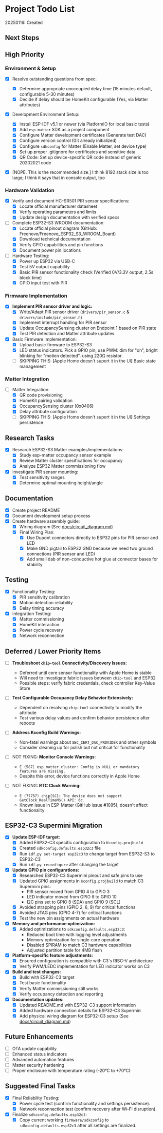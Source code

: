 # Project Todo List

20250116: Created

## Next Steps


## High Priority

### Environment & Setup
- [x] Resolve outstanding questions from spec:
  - [x] Determine appropriate unoccupied delay time (15 minutes default, configurable 5-30 minutes)
  - [x] Decide if delay should be HomeKit configurable (Yes, via Matter attributes)
- [x] Development Environment Setup:
  - [x] Install ESP-IDF v5.1 or newer (via PlatformIO for local basic tests)
  - [x] Add `esp-matter` SDK as a project component
  - [x] Configure Matter development certificates (Generate test DAC)
  - [x] Configure version control (Git already initialized)
  - [x] Configure `sdkconfig` for Matter (Enable Matter, set device type)
  - [x] Set up proper .gitignore for certificates and sensitive data
  - [x] QR Code: Set up device-specific QR code instead of generic 20202021 code
- [x] [NOPE. This is the recommended size.] I think 8192 stack size is too large; I think it says that in console output, too


### Hardware Validation
- [x] Verify and document HC-SR501 PIR sensor specifications:
  - [x] Locate official manufacturer datasheet
  - [x] Verify operating parameters and limits
  - [x] Update design documentation with verified specs
- [ ] Complete ESP32-S3 WROOM documentation:
  - [x] Locate official pinout diagram (GitHub: Freenove/Freenove_ESP32_S3_WROOM_Board)
  - [x] Download technical documentation
  - [x] Verify GPIO capabilities and pin functions
  - [x] Document power pin locations
- [ ] Hardware Testing:
  - [x] Power up ESP32 via USB-C
  - [x] Test 5V output capability
  - [x] Basic PIR sensor functionality check (Verified 0V/3.3V output, 2.5s block time)
  - [x] GPIO input test with PIR

### Firmware Implementation
- [x] **Implement PIR sensor driver and logic:**
  - [x] Write/Adapt PIR sensor driver (`drivers/pir_sensor.c` & `drivers/include/pir_sensor.h`)
  - [x] Implement interrupt handling for PIR sensor
  - [x] Update OccupancySensing cluster on Endpoint 1 based on PIR state
  - [x] Test PIR detection and Matter attribute updates
- [x] Basic Firmware Implementation:
  - [x] Upload basic firmware to ESP32-S3
  - [x] LED status indicators. Pick a GPIO pin, use PWM: dim for "on", bright blinking for "motion detected". using 220Ω resistor.
  - [ ] SKIPPING THIS: [Apple Home doesn't suport it in the UI] Basic state management

### Matter Integration
- [ ] Matter Integration:
  - [x] QR code provisioning
  - [x] HomeKit pairing validation
  - [x] OccupancySensing cluster (0x0406)
  - [x] Delay attribute configuration
  - [ ] SKIPPING THIS: [Apple Home doesn't suport it in the UI] Settings persistence

## Research Tasks
- [x] Research ESP32-S3 Matter examples/implementations:
  - [x] Study esp-matter occupancy sensor example
  - [x] Review Matter cluster specifications for occupancy
  - [x] Analyze ESP32 Matter commissioning flow
- [x] Investigate PIR sensor mounting:
  - [x] Test sensitivity ranges
  - [x] Determine optimal mounting height/angle

## Documentation
- [x] Create project README
- [x] Document development setup process
- [x] Create hardware assembly guide:
  - [x] Wiring diagram (See [docs/circuit_diagram.md](../circuit_diagram.md))
  - [x] Final Wiring Plan:
    - [x] Use Dupont connectors directly to ESP32 pins for PIR sensor and LED
    - [x] Make GND pigtail to ESP32 GND because we need two ground connections (PIR sensor and LED)
    - [x] Add small dab of non-conductive hot glue at connector bases for stability

## Testing
- [x] Functionality Testing:
  - [x] PIR sensitivity calibration
  - [x] Motion detection reliability
  - [x] Delay timing accuracy
- [x] Integration Testing:
  - [x] Matter commissioning
  - [x] HomeKit interaction
  - [x] Power cycle recovery
  - [x] Network reconnection

## Deferred / Lower Priority Items

- [ ] **Troubleshoot `chip-tool` Connectivity/Discovery Issues:**
    - Deferred until core sensor functionality with Apple Home is stable
    - Will need to investigate fabric issues between `chip-tool` and ESP32
    - Possible steps: verify fabric credentials, check controller Key-Value Store
    
- [ ] **Test Configurable Occupancy Delay Behavior Extensively:**
    - Dependent on resolving `chip-tool` connectivity to modify the attribute
    - Test various delay values and confirm behavior persistence after reboots

- [ ] **Address Kconfig Build Warnings:**
    - Non-fatal warnings about `SEC_CERT_DAC_PROVIDER` and other symbols
    - Consider cleaning up for polish but not critical for functionality

- [ ] NOT FIXING: **Monitor Console Warnings:** 
    - `E (587) esp_matter_cluster: Config is NULL or mandatory features are missing.`
    - Despite this error, device functions correctly in Apple Home

- [ ] NOT FIXING: **RTC Clock Warning:**
    - `E (77757) chip[SC]: The device does not support GetClock_RealTimeMS() API: 6c.`
    - Known issue in ESP-Matter (GitHub issue #1095), doesn't affect functionality

## ESP32-C3 Supermini Migration 

- [x] **Update ESP-IDF target:**
    - [x] Added ESP32-C3 specific configuration to `Kconfig.projbuild`
    - [x] Created `sdkconfig.defaults.esp32c3` file
    - [x] Run `idf.py set-target esp32c3` to change target from ESP32-S3 to ESP32-C3
    - [x] Run `idf.py reconfigure` after changing the target

- [x] **Update GPIO pin configurations:**
    - [x] Researched ESP32-C3 Supermini pinout and safe pins to use
    - [x] Updated GPIO assignments in `Kconfig.projbuild` to match C3 Supermini pins:
      - PIR sensor moved from GPIO 4 to GPIO 3
      - LED indicator moved from GPIO 6 to GPIO 10
      - I2C pins set to GPIO 8 (SDA) and GPIO 9 (SCL)
    - [x] Avoided strapping pins (GPIO 2, 8, 9) for critical functions
    - [x] Avoided JTAG pins (GPIO 4-7) for critical functions
    - [x] Test the new pin assignments on actual hardware

- [x] **Memory and performance optimization:**
    - [x] Added optimizations to `sdkconfig.defaults.esp32c3`:
      - Reduced boot time with logging level adjustments
      - Memory optimization for single-core operation
      - Disabled SPIRAM to match C3 hardware capabilities
      - Adjusted partition table for 4MB flash

- [x] **Platform-specific feature adjustments:**
    - [x] Ensured configuration is compatible with C3's RISC-V architecture
    - [x] Verify PWM/LEDC implementation for LED indicator works on C3
  
- [x] **Build and test changes:**
    - [x] Build with ESP32-C3 target
    - [x] Test basic functionality
    - [x] Verify Matter commissioning still works
    - [x] Verify occupancy detection and reporting

- [x] **Documentation updates:**
    - [x] Updated README.md with ESP32-C3 support information
    - [x] Added hardware connection details for ESP32-C3 Supermini
    - [x] Add physical wiring diagram for ESP32-C3 setup (See [docs/circuit_diagram.md](../circuit_diagram.md))

## Future Enhancements
- [ ] OTA update capability
- [ ] Enhanced status indicators
- [ ] Advanced automation features
- [ ] Matter security hardening
- [ ] Proper enclosure with temperature rating (-20°C to +70°C)

## Suggested Final Tasks
- [x] Final Reliability Testing:
    - [x] Power cycle test (confirm functionality and settings persistence).
    - [x] Network reconnection test (confirm recovery after Wi-Fi disruption).
- [x] Finalize `sdkconfig.defaults.esp32c3`:
    - [x] Copy current working `firmware/sdkconfig` to `sdkconfig.defaults.esp32c3` after all settings are finalized.